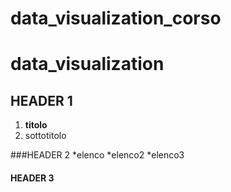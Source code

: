 # data_visualization_corso
# data_visualization

## HEADER 1
  1. **titolo**
  2. sottotitolo

###HEADER 2
  *elenco
  *elenco2
  *elenco3

#### HEADER 3
